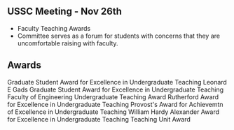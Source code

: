 USSC Meeting - Nov 26th
-----------------------

- Faculty Teaching Awards
- Committee serves as a forum for students with concerns that they are uncomfortable raising with faculty.

Awards
------

Graduate Student Award for Excellence in Undergraduate Teaching
Leonard E Gads Graduate Student Award for Excellence in Undergraduate Teaching
Faculty of Engineering Undergraduate Teaching Award
Rutherford Award for Excellence in Undergraduate Teaching
Provost's Award for Achievemtn of Excellence in Undergraduate Teaching
William Hardy Alexander Award for Excellence in Undergraduate Teaching
Teaching Unit Award
